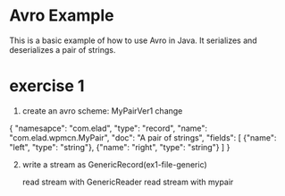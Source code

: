 Avro Example
============
This is a basic example of how to use Avro in Java. It serializes and deserializes a pair of strings.

exercise 1
==========
1. create an avro scheme: MyPairVer1
   change 

{
    "namesapce": "com.elad",
    "type": "record",
    "name": "com.elad.wpmcn.MyPair",
    "doc": "A pair of strings",
    "fields": [
        {"name": "left", "type": "string"},
        {"name": "right", "type": "string"}
    ]
}

2. write a stream as GenericRecord(ex1-file-generic)
  
   read stream with GenericReader
   read stream with mypair
      

